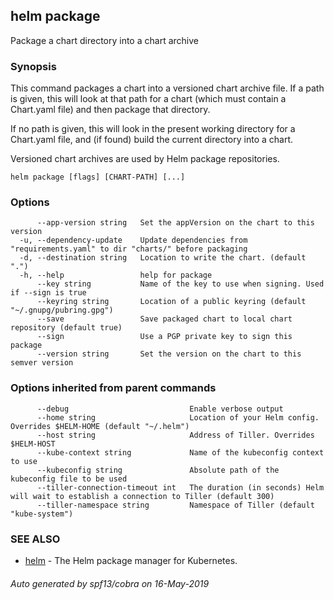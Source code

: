 ## helm package

Package a chart directory into a chart archive

### Synopsis


This command packages a chart into a versioned chart archive file. If a path
is given, this will look at that path for a chart (which must contain a
Chart.yaml file) and then package that directory.

If no path is given, this will look in the present working directory for a
Chart.yaml file, and (if found) build the current directory into a chart.

Versioned chart archives are used by Helm package repositories.


```
helm package [flags] [CHART-PATH] [...]
```

### Options

```
      --app-version string   Set the appVersion on the chart to this version
  -u, --dependency-update    Update dependencies from "requirements.yaml" to dir "charts/" before packaging
  -d, --destination string   Location to write the chart. (default ".")
  -h, --help                 help for package
      --key string           Name of the key to use when signing. Used if --sign is true
      --keyring string       Location of a public keyring (default "~/.gnupg/pubring.gpg")
      --save                 Save packaged chart to local chart repository (default true)
      --sign                 Use a PGP private key to sign this package
      --version string       Set the version on the chart to this semver version
```

### Options inherited from parent commands

```
      --debug                           Enable verbose output
      --home string                     Location of your Helm config. Overrides $HELM-HOME (default "~/.helm")
      --host string                     Address of Tiller. Overrides $HELM-HOST
      --kube-context string             Name of the kubeconfig context to use
      --kubeconfig string               Absolute path of the kubeconfig file to be used
      --tiller-connection-timeout int   The duration (in seconds) Helm will wait to establish a connection to Tiller (default 300)
      --tiller-namespace string         Namespace of Tiller (default "kube-system")
```

### SEE ALSO

* [helm](../../docs/helm/#helm)	 - The Helm package manager for Kubernetes.

###### Auto generated by spf13/cobra on 16-May-2019
